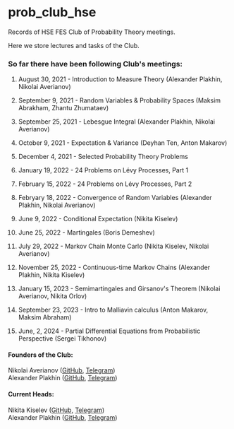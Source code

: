 # prob_club_hse
Records of HSE FES Club of Probability Theory meetings.

Here we store lectures and tasks of the Club.

### So far there have been following Club's meetings:
1) August 30, 2021 - Introduction to Measure Theory (Alexander Plakhin, Nikolai Averianov)

2) September 9, 2021 - Random Variables & Probability Spaces (Maksim Abrakham, Zhantu Zhumataev)

3) September 25, 2021 - Lebesgue Integral (Alexander Plakhin, Nikolai Averianov)

4) October 9, 2021 - Expectation & Variance (Deyhan Ten, Anton Makarov)

5) December 4, 2021 - Selected Probability Theory Problems

6) January 19, 2022 - 24 Problems on Lévy Processes, Part 1

7) February 15, 2022 - 24 Problems on Lévy Processes, Part 2

8) Febryary 18, 2022 - Convergence of Random Variables (Alexander Plakhin, Nikolai Averianov)

9) June 9, 2022 - Conditional Expectation (Nikita Kiselev)

10) June 25, 2022 - Martingales (Boris Demeshev)

11) July 29, 2022 - Markov Chain Monte Carlo (Nikita Kiselev, Nikolai Averianov)

12) November 25, 2022 - Continuous-time Markov Chains (Alexander Plakhin, Nikita Kiselev)

13) January 15, 2023 - Semimartingales and Girsanov's Theorem (Nikolai Averianov, Nikita Orlov)

14) September 23, 2023 - Intro to Malliavin calculus (Anton Makarov, Maksim Abraham)

15) June, 2, 2024 - Partial Differential Equations from Probabilistic Perspective (Sergei Tikhonov)
#### Founders of the Club:
Nikolai Averianov ([GitHub](https://github.com/debasering), [Telegram](https://t.me/debasering))  
Alexander Plakhin ([GitHub](https://github.com/aaplakhin), [Telegram](https://t.me/ipomeya31))

#### Current Heads:
Nikita Kiselev ([GitHub](https://github.com/ki33elev), [Telegram](https://t.me/Nikita_Ki33elev))  
Alexander Plakhin ([GitHub](https://github.com/aaplakhin), [Telegram](https://t.me/ipomeya31))
